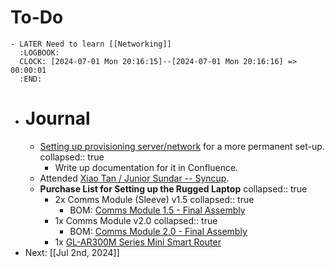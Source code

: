 # To-Do
	- LATER Need to learn [[Networking]]
	  :LOGBOOK:
	  CLOCK: [2024-07-01 Mon 20:16:15]--[2024-07-01 Mon 20:16:16] =>  00:00:01
	  :END:
- # Journal
	- [Setting up provisioning server/network](((667ea976-f51d-48b8-a787-aaa69a0a1c2b))) for a more permanent set-up.
	  collapsed:: true
		- Write up documentation for it in Confluence.
	- Attended [Xiao Tan / Junior Sundar -- Syncup](((6682dfd4-12b2-4d74-b511-256e308d2654))).
	- **Purchase List for Setting up the Rugged Laptop**
	  collapsed:: true
		- 2x Comms Module (Sleeve) v1.5
		  collapsed:: true
			- BOM: [Comms Module 1.5 - Final Assembly](https://ssrc.atlassian.net/wiki/spaces/SC/pages/635273225/Comms+Module+1.5+-+Final+Assembly)
		- 1x Comms Module v2.0
		  collapsed:: true
			- BOM: [Comms Module 2.0 - Final Assembly](https://ssrc.atlassian.net/wiki/spaces/SC/pages/687112202/Comms+Module+2.0+-+Final+Assembly)
		- 1x [GL-AR300M Series Mini Smart Router](https://store.gl-inet.com/products/gl-ar300m16-mini-smart-router)
- Next: [[Jul 2nd, 2024]]